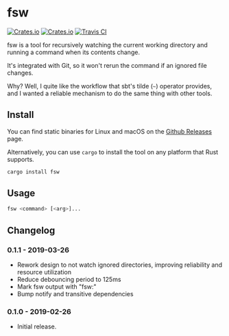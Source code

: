 # fsw

[![Crates.io](https://img.shields.io/crates/v/fsw.svg?style=flat-square)](https://crates.io/crates/fsw)
[![Crates.io](https://img.shields.io/crates/d/fsw.svg?style=flat-square)](https://crates.io/crates/fsw)
[![Travis CI](https://img.shields.io/travis/longshorej/fsw.svg?style=flat-square)](https://travis-ci.org/longshorej/fsw)

fsw is a tool for recursively watching the current working directory and running a command when its contents change.

It's integrated with Git, so it won't rerun the command if an ignored file changes.

Why? Well, I quite like the workflow that sbt's tilde (`~`) operator provides, and I wanted a reliable mechanism to do the same thing with other tools.

## Install

You can find static binaries for Linux and macOS on the [Github Releases](https://github.com/longshorej/fsw/releases) page.

Alternatively, you can use `cargo` to install the tool on any platform that Rust supports.

```bash
cargo install fsw
```

## Usage

```bash
fsw <command> [<arg>]...
```

## Changelog

### 0.1.1 - 2019-03-26

* Rework design to not watch ignored directories, improving reliability and resource utilization
* Reduce debouncing period to 125ms
* Mark fsw output with "fsw:"
* Bump notify and transitive dependencies

### 0.1.0 - 2019-02-26

* Initial release.
